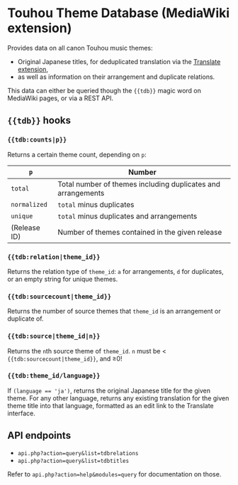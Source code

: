 # Touhou Theme Database (MediaWiki extension)

Provides data on all canon Touhou music themes:

* Original Japanese titles, for deduplicated translation via the [Translate extension](https://www.mediawiki.org/wiki/Extension:Translate),
* as well as information on their arrangement and duplicate relations.

This data can either be queried though the `{{tdb}}` magic word on MediaWiki pages, or via a REST API.

## `{{tdb}}` hooks

### `{{tdb:counts|p}}`

Returns a certain theme count, depending on `p`:

| `p`              | Number                                                       |
|------------------|--------------------------------------------------------------|
| `total`          | Total number of themes including duplicates and arrangements |
| `normalized`     | `total` minus duplicates                                     |
| `unique`         | `total` minus duplicates and arrangements                    |
| (Release ID)     | Number of themes contained in the given release              |

### `{{tdb:relation|theme_id}}`

Returns the relation type of `theme_id`: `a` for arrangements, `d` for duplicates, or an empty string for unique themes.

### `{{tdb:sourcecount|theme_id}}`

Returns the number of source themes that `theme_id` is an arrangement or duplicate of.

### `{{tdb:source|theme_id|n}}`

Returns the `n`th source theme of `theme_id`. `n` must be < `{{tdb:sourcecount|theme_id}}`, and ≥0!

### `{{tdb:theme_id/language}}`

If `(language == 'ja')`, returns the original Japanese title for the given theme. For any other language, returns any existing translation for the given theme title into that language, formatted as an edit link to the Translate interface.

## API endpoints

* `api.php?action=query&list=tdbrelations`
* `api.php?action=query&list=tdbtitles`

Refer to `api.php?action=help&modules=query` for documentation on those.
